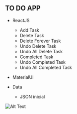 ## TO DO APP

* ReactJS
    * Add Task
    * Delete Task
    * Delete Forever Task
    * Undo Delete Task
    * Undo All Delete Task    
    * Completed Task
    * Undo Completed Task
    * Undo All Completed Task
    
* MaterialUI

* Data
    * JSON inicial

![Alt Text](https://github.com/Nat-Fox/todo-react/blob/master/giftodo.gif?raw=true)
